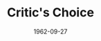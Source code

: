 ---
title: Critic's Choice
date: 1962-09-27
opening_date: 1962-09-27
closing_date: 1962-10-06
layout: productions
playbill:
Theatre: Theatre Jacksonville
Venue: Little Theatre
cast:
- Parker Ballantine: Roby Robson
- Angela Ballantine: Sabina Meyer
- John Ballantine: George Turbow
- Dion Kapakos: Jack Brawley
- Essie: Mary Frances Thornhill
- Charlotte Orr: Pat Eyster
- Ivy London: Thelma Mayerson
crew:
- Director: George Ballis
- Set Designer: Ben Jones
- Scenic Art Work: Bob Krell
- Technical Director: Pete House
- Lighting Designer: Chase Ambler
- Stage Manager: A. Ira Fink
- Lighting:
  - Peggy Miller
  - Danny Henson
- Sound:
  - Marge Rocca
  - Madge Bruner
- Costumes: Frank Ridge
- Properties:
  - Helen Cochran
  - Bill Thornton
  - Ailene Crippen
  - Esther Barnes
  - Mary Frances Thornhill
  - Jean Charles
  - Doris Thornhill
  - Ellen Black
  - Linda Simmons
  - Ed Poole
- Make-Up:
  - Marion Conner
  - Helen Nehl
  - Doris Hindin
  - Beverly Fink
- Contruction and Painting:
  - Ellen Black
  - Gladys Dale
  - Peggy Miller
  - Larry Aiken
  - Danny Henson
  - Eula Walters
  - Margaret Mahler
  - Pete House
  - Joanne House
  - D.E. Wimer
---